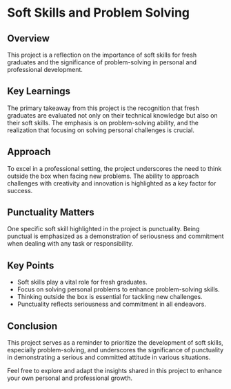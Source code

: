# Soft Skills and Problem Solving

## Overview
This project is a reflection on the importance of soft skills for fresh graduates and the significance of problem-solving in personal and professional development.

## Key Learnings
The primary takeaway from this project is the recognition that fresh graduates are evaluated not only on their technical knowledge but also on their soft skills. The emphasis is on problem-solving ability, and the realization that focusing on solving personal challenges is crucial.

## Approach
To excel in a professional setting, the project underscores the need to think outside the box when facing new problems. The ability to approach challenges with creativity and innovation is highlighted as a key factor for success.

## Punctuality Matters
One specific soft skill highlighted in the project is punctuality. Being punctual is emphasized as a demonstration of seriousness and commitment when dealing with any task or responsibility.

## Key Points
- Soft skills play a vital role for fresh graduates.
- Focus on solving personal problems to enhance problem-solving skills.
- Thinking outside the box is essential for tackling new challenges.
- Punctuality reflects seriousness and commitment in all endeavors.

## Conclusion
This project serves as a reminder to prioritize the development of soft skills, especially problem-solving, and underscores the significance of punctuality in demonstrating a serious and committed attitude in various situations.

Feel free to explore and adapt the insights shared in this project to enhance your own personal and professional growth.



